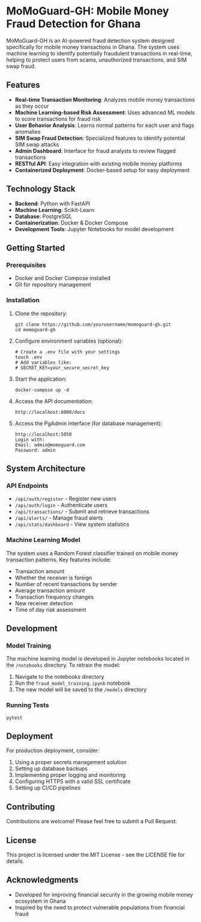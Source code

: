 # MoMoGuard-GH: Mobile Money Fraud Detection for Ghana

MoMoGuard-GH is an AI-powered fraud detection system designed specifically for mobile money transactions in Ghana. The system uses machine learning to identify potentially fraudulent transactions in real-time, helping to protect users from scams, unauthorized transactions, and SIM swap fraud.

## Features

- **Real-time Transaction Monitoring**: Analyzes mobile money transactions as they occur
- **Machine Learning-based Risk Assessment**: Uses advanced ML models to score transactions for fraud risk
- **User Behavior Analysis**: Learns normal patterns for each user and flags anomalies
- **SIM Swap Fraud Detection**: Specialized features to identify potential SIM swap attacks
- **Admin Dashboard**: Interface for fraud analysts to review flagged transactions
- **RESTful API**: Easy integration with existing mobile money platforms
- **Containerized Deployment**: Docker-based setup for easy deployment

## Technology Stack

- **Backend**: Python with FastAPI
- **Machine Learning**: Scikit-Learn
- **Database**: PostgreSQL
- **Containerization**: Docker & Docker Compose
- **Development Tools**: Jupyter Notebooks for model development

## Getting Started

### Prerequisites

- Docker and Docker Compose installed
- Git for repository management

### Installation

1. Clone the repository:
   ```
   git clone https://github.com/yourusername/momoguard-gh.git
   cd momoguard-gh
   ```

2. Configure environment variables (optional):
   ```
   # Create a .env file with your settings
   touch .env
   # Add variables like:
   # SECRET_KEY=your_secure_secret_key
   ```

3. Start the application:
   ```
   docker-compose up -d
   ```

4. Access the API documentation:
   ```
   http://localhost:8000/docs
   ```

5. Access the PgAdmin interface (for database management):
   ```
   http://localhost:5050
   Login with:
   Email: admin@momoguard.com
   Password: admin
   ```

## System Architecture

### API Endpoints

- `/api/auth/register` - Register new users
- `/api/auth/login` - Authenticate users
- `/api/transactions/` - Submit and retrieve transactions
- `/api/alerts/` - Manage fraud alerts
- `/api/stats/dashboard` - View system statistics

### Machine Learning Model

The system uses a Random Forest classifier trained on mobile money transaction patterns. Key features include:

- Transaction amount
- Whether the receiver is foreign
- Number of recent transactions by sender
- Average transaction amount
- Transaction frequency changes
- New receiver detection
- Time of day risk assessment

## Development

### Model Training

The machine learning model is developed in Jupyter notebooks located in the `/notebooks` directory. To retrain the model:

1. Navigate to the notebooks directory
2. Run the `fraud_model_training.ipynb` notebook
3. The new model will be saved to the `/models` directory

### Running Tests

```
pytest
```

## Deployment

For production deployment, consider:

1. Using a proper secrets management solution
2. Setting up database backups
3. Implementing proper logging and monitoring
4. Configuring HTTPS with a valid SSL certificate
5. Setting up CI/CD pipelines

## Contributing

Contributions are welcome! Please feel free to submit a Pull Request.

## License

This project is licensed under the MIT License - see the LICENSE file for details.

## Acknowledgments

- Developed for improving financial security in the growing mobile money ecosystem in Ghana
- Inspired by the need to protect vulnerable populations from financial fraud
